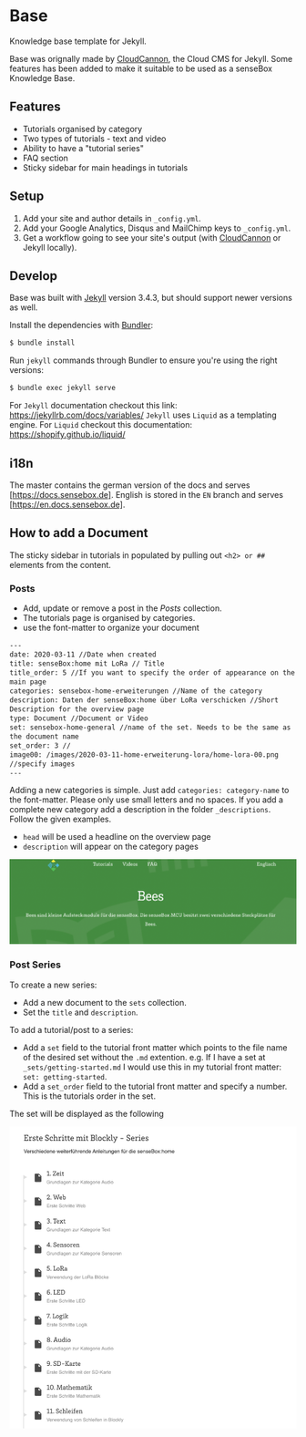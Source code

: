 # Base

Knowledge base template for Jekyll.

Base was orignally made by [CloudCannon](http://cloudcannon.com/), the Cloud CMS for Jekyll. Some features has been added to make it suitable to be used as a senseBox Knowledge Base.

## Features

* Tutorials organised by category
* Two types of tutorials - text and video
* Ability to have a "tutorial series"
* FAQ section
* Sticky sidebar for main headings in tutorials

## Setup

1. Add your site and author details in `_config.yml`.
2. Add your Google Analytics, Disqus and MailChimp keys to `_config.yml`.
3. Get a workflow going to see your site's output (with [CloudCannon](https://app.cloudcannon.com/) or Jekyll locally).

## Develop

Base was built with [Jekyll](http://jekyllrb.com/) version 3.4.3, but should support newer versions as well.

Install the dependencies with [Bundler](http://bundler.io/):

~~~bash
$ bundle install
~~~

Run `jekyll` commands through Bundler to ensure you're using the right versions:

~~~bash
$ bundle exec jekyll serve
~~~

For `Jekyll` documentation checkout this link: https://jekyllrb.com/docs/variables/
`Jekyll` uses `Liquid` as a templating engine. For `Liquid` checkout this documentation: https://shopify.github.io/liquid/

## i18n

The master contains the german version of the docs and serves [https://docs.sensebox.de]. English is stored in the `EN` branch and serves [https://en.docs.sensebox.de].

## How to add a Document



The sticky sidebar in tutorials in populated by pulling out `<h2> or ##` elements from the content.

### Posts

* Add, update or remove a post in the *Posts* collection.
* The tutorials page is organised by categories.
* use the font-matter to organize your document

```
---
date: 2020-03-11 //Date when created
title: senseBox:home mit LoRa // Title
title_order: 5 //If you want to specify the order of appearance on the main page
categories: sensebox-home-erweiterungen //Name of the category
description: Daten der senseBox:home über LoRa verschicken //Short Description for the overview page
type: Document //Document or Video
set: sensebox-home-general //name of the set. Needs to be the same as the document name
set_order: 3 //
image00: /images/2020-03-11-home-erweiterung-lora/home-lora-00.png //specify images
---
```

Adding a new categories is simple. Just add `categories: category-name` to the font-matter. Please only use small letters and no spaces. If you add a complete new category add a description in the folder `_descriptions`. Follow the given examples.
* `head` will be used a headline on the overview page
* `description` will appear on the category pages

![include](/images/readme/category.png)


### Post Series
To create a new series:

* Add a new document to the `sets` collection.
* Set the `title` and `description`.

To add a tutorial/post to a series:
* Add a `set` field to the tutorial front matter which points to the file name of the desired set without the `.md` extention. e.g. If I have a set at `_sets/getting-started.md` I would use this in my tutorial front matter: `set: getting-started`.
* Add a `set_order` field to the tutorial front matter and specify a number. This is the tutorials order in the set.

The set will be displayed as the following

![include](/images/readme/set.png)